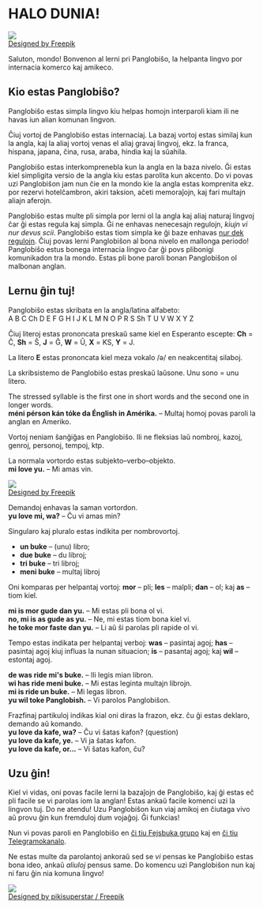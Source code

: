# HALO DUNIA!  

![](http://www.kupsala.net/PanGlobish/grafe/Freepik_halo_globe.png)  
[Designed by Freepik](http://www.freepik.com)

Saluton, mondo!
Bonvenon al lerni pri Panglobiŝo, la helpanta lingvo por internacia komerco kaj amikeco.

## Kio estas Panglobiŝo?

Panglobiŝo estas simpla lingvo kiu helpas homojn interparoli
kiam ili ne havas iun alian komunan lingvon.

Ĉiuj vortoj de Panglobiŝo estas internaciaj.
La bazaj vortoj estas similaj kun la angla,
kaj la aliaj vortoj venas el aliaj gravaj lingvoj,
ekz. la franca, hispana, japana, ĉina, rusa, araba, hindia kaj la sŭahila.

Panglobiŝo estas interkomprenebla kun la angla en la baza nivelo.
Ĝi estas kiel simpligita versio de la angla kiu estas parolita kun akcento.
Do vi povas uzi Panglobiŝon jam nun ĉie en la mondo kie la angla estas komprenita
ekz. por rezervi hotelĉambron, akiri taksion, aĉeti memoraĵojn, kaj fari multajn aliajn aferojn.

Panglobiŝo estas multe pli simpla por lerni ol la angla kaj aliaj naturaj lingvoj ĉar ĝi estas regula kaj simpla.
Ĝi ne enhavas nenecesajn regulojn, _kiujn vi nur devus scii_.
Panglobiŝo estas tiom simpla ke ĝi baze enhavas [nur dek regulojn](100_baze_regule.md).
Ĉiuj povas lerni Panglobiŝon al bona nivelo en mallonga periodo!
Panglobiŝo estus bonega internacia lingvo ĉar ĝi povs plibonigi komunikadon tra la mondo.
Estas pli bone paroli bonan Panglobiŝon ol malbonan anglan.


## Lernu ĝin tuj!

Panglobiŝo estas skribata en la angla/latina alfabeto:  
A B C Ch D E F G H I J K L M N O P R S Sh T U V W X Y Z

Ĉiuj literoj estas prononcata preskaŭ same kiel en Esperanto escepte:
**Ch** = Ĉ, **Sh** = Ŝ, **J** = Ĝ, **W** = Ŭ, **X** = KS, **Y** = J.

La litero **E** estas prononcata kiel meza vokalo /ə/ en neakcentitaj silaboj.

La skribsistemo de Panglobiŝo estas preskaŭ laŭsone.
Unu sono = unu litero.

The stressed syllable is the first one in short words and the second one in longer words.  
**méni pérson kán tóke da Énglish in Amérika.**
– Multaj homoj povas paroli la anglan en Ameriko.

Vortoj neniam ŝanĝiĝas en Panglobiŝo.
Ili ne fleksias laŭ nombroj, kazoj, genroj, personoj, tempoj, ktp.

La normala vortordo estas subjekto–verbo–objekto.  
**mi love yu.**
– Mi amas vin.

![](http://www.kupsala.net/PanGlobish/grafe/Freepik_love.png)  
[Designed by Freepik](http://www.freepik.com)

Demandoj enhavas la saman vortordon.  
**yu love mi, wa?**
– Ĉu vi amas min?

Singularo kaj pluralo estas indikita per nombrovortoj.

- **un buke**
  – (unu) libro;
- **due buke**
  – du libroj;
- **tri buke**
  – tri libroj;
- **meni buke**
  – multaj libroj

Oni komparas per helpantaj vortoj:
**mor**
– pli;
**les**
– malpli;
**dan**
– ol; kaj
**as**
– tiom kiel.

**mi is mor gude dan yu.**
– Mi estas pli bona ol vi.  
**no, mi is as gude as yu.**
– Ne, mi estas tiom bona kiel vi.  
**he toke mor faste dan yu.**
– Li aŭ ŝi parolas pli rapide ol vi.

Tempo estas indikata per helpantaj verboj:
**was**
– pasintaj agoj;
**has**
– pasintaj agoj kiuj influas la nunan situacion;
**is**
– pasantaj agoj; kaj
**wil**
– estontaj agoj.

**de was ride mi's buke.**
– Ili legis mian libron.  
**wi has ride meni buke.**
– Mi estas leginta multajn librojn.  
**mi is ride un buke.**
– Mi legas libron.  
**yu wil toke Panglobish.**
– Vi parolos Panglobiŝon.

Frazfinaj partikuloj indikas kial oni diras la frazon,
ekz. ĉu ĝi estas deklaro, demando aŭ komando.  
**yu love da kafe, wa?**
– Ĉu vi ŝatas kafon? (question)  
**yu love da kafe, ye.**
– Vi ja ŝatas kafon.  
**yu love da kafe, or...**
– Vi ŝatas kafon, ĉu?


## Uzu ĝin!

Kiel vi vidas, oni povas facile lerni la bazaĵojn de Panglobiŝo,
kaj ĝi estas eĉ pli facile se vi parolas iom la anglan!
Estas ankaŭ facile komenci uzi la lingvon tuj.
Do ne atendu!
Uzu Panglobiŝon kun viaj amikoj en ĉiutaga vivo aŭ provu ĝin kun fremduloj dum vojaĝoj.
Ĝi funkcias!

Nun vi povas paroli en Panglobiŝo en [ĉi tiu Fejsbuka grupo](https://www.facebook.com/groups/PanglobishFB/) kaj en [ĉi tiu Telegramokanalo](https://t.me/Panglobish1).

Ne estas multe da parolantoj ankoraŭ
sed se _vi_ pensas ke Panglobiŝo estas bona ideo, ankaŭ _aliuloj_ pensus same.
Do komencu uzi Panglobiŝon nun kaj ni faru ĝin nia komuna lingvo!

![](http://www.kupsala.net/PanGlobish/grafe/Freepik_pikisuperstar_2.png)  
[Designed by pikisuperstar / Freepik](http://www.freepik.com)

